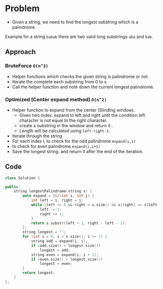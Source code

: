 # Problem 

- Given a string, we need to find the longest substring which is a palindrome.

Example for a string `babab` there are two valid long substrings `aba` and `bab`. 

## Approach 

### BruteForce `O(n^3)`

- Helper functions which checks the given string is palindrome or not.
- Iterate the complete each substring from 0 to s.
- Call the helper function and note down the current longest palindrome.

### Optimized (Center expand method) `O(n^2)`

- Helper function to expand from the center (Slinding window).
  - Given two index. expand to left and right until the condition left character is not equal to the right character.
  - create a substring in the window and return it .
  - Length will be calculated using `left-right-1`.
- Iterate through the string
- For each index i, to check for the odd palindrome `expand(i,i)`
- to check for even palindrome `expand(i,i+1)`
- Save the longest string. and return it after the end of the iteration.


## Code

```C++
class Solution {

public:
    string longestPalindrome(string s) {
        auto expand = [&](int i, int j) {
            int left = i, right = j;
            while (left >= 0 && right < s.size() && s[right] == s[left]) {
                left -= 1;
                right += 1;
            }
            return s.substr(left + 1, right - left - 1);
        };
        string longest = "";
        for (int i = 0; i < s.size(); i += 1) {
            string odd = expand(i, i);
            if (odd.size() > longest.size())
                longest = odd;
            string even = expand(i, i + 1);
            if (even.size() > longest.size())
                longest = even;
        }
        return longest;
    }
};
```
